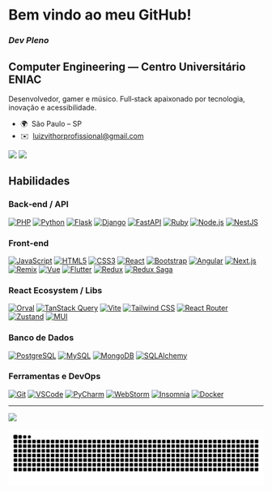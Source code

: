# Bem vindo ao meu GitHub!

### *Dev Pleno*

## **Computer Engineering** — Centro Universitário ENIAC

Desenvolvedor, gamer e músico. Full‑stack apaixonado por tecnologia, inovação e acessibilidade.

* 🌍  São Paulo – SP
* ✉️  [luizvithorprofissional@gmail.com](mailto:luizvithorprofissional@gmail.com)

<a href="https://github.com/LuizVithor" target="_blank" rel="noreferrer"><img src="https://img.shields.io/github/followers/LuizVithor?logo=github&style=for-the-badge&color=a855f7&labelColor=22272e" /></a> <a href="https://www.twitch.tv/LuizMonoDarius" target="_blank" rel="noreferrer"><img src="https://img.shields.io/twitch/status/LuizMonoDarius?logo=twitch&style=for-the-badge&color=a855f7&labelColor=22272e&label=TWITCH+STATUS" /></a>

## Habilidades

### Back‑end / API

<a href="https://www.php.net" target="_blank" rel="noreferrer"><img src="https://cdn.jsdelivr.net/gh/devicons/devicon/icons/php/php-original.svg" width="40" height="40" alt="PHP" /></a> <a href="https://www.python.org" target="_blank" rel="noreferrer"><img src="https://cdn.jsdelivr.net/gh/devicons/devicon/icons/python/python-original.svg" width="40" height="40" alt="Python" /></a> <a href="https://flask.palletsprojects.com" target="_blank" rel="noreferrer"><img src="https://cdn.jsdelivr.net/gh/devicons/devicon/icons/flask/flask-original.svg" width="40" height="40" alt="Flask" /></a> <a href="https://www.djangoproject.com" target="_blank" rel="noreferrer"><img src="https://cdn.jsdelivr.net/gh/devicons/devicon/icons/django/django-plain.svg" width="40" height="40" alt="Django" /></a> <a href="https://fastapi.tiangolo.com" target="_blank" rel="noreferrer"><img src="https://cdn.jsdelivr.net/gh/devicons/devicon/icons/fastapi/fastapi-plain.svg" width="40" height="40" alt="FastAPI" /></a> <a href="https://www.ruby-lang.org" target="_blank" rel="noreferrer"><img src="https://cdn.jsdelivr.net/gh/devicons/devicon/icons/ruby/ruby-original.svg" width="40" height="40" alt="Ruby" /></a> <a href="https://nodejs.org" target="_blank" rel="noreferrer"><img src="https://cdn.jsdelivr.net/gh/devicons/devicon/icons/nodejs/nodejs-original.svg" width="40" height="40" alt="Node.js" /></a> <a href="https://nestjs.com" target="_blank" rel="noreferrer"><img src="https://icon.icepanel.io/Technology/svg/Nest.js.svg" width="40" height="40" alt="NestJS" /></a>

### Front‑end

<a href="https://developer.mozilla.org/docs/Web/JavaScript" target="_blank" rel="noreferrer"><img src="https://cdn.jsdelivr.net/gh/devicons/devicon/icons/javascript/javascript-original.svg" width="40" height="40" alt="JavaScript" /></a> <a href="https://developer.mozilla.org/docs/Glossary/HTML5" target="_blank" rel="noreferrer"><img src="https://cdn.jsdelivr.net/gh/devicons/devicon/icons/html5/html5-plain.svg" width="40" height="40" alt="HTML5" /></a> <a href="https://www.w3.org/TR/CSS" target="_blank" rel="noreferrer"><img src="https://cdn.jsdelivr.net/gh/devicons/devicon/icons/css3/css3-plain.svg" width="40" height="40" alt="CSS3" /></a> <a href="https://reactjs.org" target="_blank" rel="noreferrer"><img src="https://cdn.jsdelivr.net/gh/devicons/devicon/icons/react/react-original.svg" width="40" height="40" alt="React" /></a> <a href="https://getbootstrap.com" target="_blank" rel="noreferrer"><img src="https://cdn.jsdelivr.net/gh/devicons/devicon/icons/bootstrap/bootstrap-original.svg" width="40" height="40" alt="Bootstrap" /></a> <a href="https://angular.io" target="_blank" rel="noreferrer"><img src="https://cdn.jsdelivr.net/gh/devicons/devicon/icons/angularjs/angularjs-plain.svg" width="40" height="40" alt="Angular" /></a> <a href="https://nextjs.org" target="_blank" rel="noreferrer"><img src="https://cdn.jsdelivr.net/gh/devicons/devicon/icons/nextjs/nextjs-original.svg" width="40" height="40" alt="Next.js" /></a> <a href="https://remix.run" target="_blank" rel="noreferrer"><img src="https://cdn.jsdelivr.net/gh/devicons/devicon/icons/remix/remix-original.svg" width="40" height="40" alt="Remix" /></a> <a href="https://vuejs.org" target="_blank" rel="noreferrer"><img src="https://cdn.jsdelivr.net/gh/devicons/devicon/icons/vuejs/vuejs-original.svg" width="40" height="40" alt="Vue" /></a> <a href="https://flutter.dev" target="_blank" rel="noreferrer"><img src="https://cdn.jsdelivr.net/gh/devicons/devicon/icons/flutter/flutter-original.svg" width="40" height="40" alt="Flutter" /></a> <a href="https://redux.js.org" target="_blank" rel="noreferrer"><img src="https://cdn.jsdelivr.net/gh/devicons/devicon/icons/redux/redux-original.svg" width="40" height="40" alt="Redux" /></a> <a href="https://redux-saga.js.org" target="_blank" rel="noreferrer"><img src="https://img.shields.io/badge/Redux Saga-999999?style=for-the-badge&logo=redux&labelColor=999999" height="40" alt="Redux Saga" /></a>

### React Ecosystem / Libs

<a href="https://orval.dev" target="_blank" rel="noreferrer"><img src="https://img.shields.io/badge/Orval-00C7B7?style=for-the-badge" height="40" alt="Orval" /></a> <a href="https://tanstack.com/query/latest" target="_blank" rel="noreferrer"><img src="https://img.shields.io/badge/TanStack Query-FF4154?style=for-the-badge&logo=reactquery&logoColor=white" height="40" alt="TanStack Query" /></a> <a href="https://vitejs.dev" target="_blank" rel="noreferrer"><img src="https://cdn.jsdelivr.net/gh/devicons/devicon/icons/vitejs/vitejs-original.svg" width="40" height="40" alt="Vite" /></a> <a href="https://tailwindcss.com" target="_blank" rel="noreferrer"><img src="https://icon.icepanel.io/Technology/svg/Tailwind-CSS.svg" width="40" height="40" alt="Tailwind CSS" /></a> <a href="https://reactrouter.com" target="_blank" rel="noreferrer"><img src="https://img.shields.io/badge/React%20Router-CA4245?style=for-the-badge&logo=reactrouter&logoColor=white" height="40" alt="React Router" /></a> <a href="https://zustand-demo.pmnd.rs" target="_blank" rel="noreferrer"><img src="https://img.shields.io/badge/Zustand-000000?style=for-the-badge" height="40" alt="Zustand" /></a> <a href="https://mui.com" target="_blank" rel="noreferrer"><img src="https://cdn.jsdelivr.net/gh/devicons/devicon/icons/materialui/materialui-original.svg" width="40" height="40" alt="MUI" /></a>

### Banco de Dados

<a href="https://www.postgresql.org" target="_blank" rel="noreferrer"><img src="https://cdn.jsdelivr.net/gh/devicons/devicon/icons/postgresql/postgresql-original.svg" width="40" height="40" alt="PostgreSQL" /></a> <a href="https://www.mysql.com" target="_blank" rel="noreferrer"><img src="https://cdn.jsdelivr.net/gh/devicons/devicon/icons/mysql/mysql-original.svg" width="40" height="40" alt="MySQL" /></a> <a href="https://www.mongodb.com" target="_blank" rel="noreferrer"><img src="https://cdn.jsdelivr.net/gh/devicons/devicon/icons/mongodb/mongodb-original.svg" width="40" height="40" alt="MongoDB" /></a> <a href="https://www.sqlalchemy.org" target="_blank" rel="noreferrer"><img src="https://img.shields.io/badge/SQLAlchemy-7B241C?style=for-the-badge" height="40" alt="SQLAlchemy" /></a>

### Ferramentas e DevOps

<a href="https://git-scm.com" target="_blank" rel="noreferrer"><img src="https://cdn.jsdelivr.net/gh/devicons/devicon/icons/git/git-original.svg" width="40" height="40" alt="Git" /></a> <a href="https://code.visualstudio.com" target="_blank" rel="noreferrer"><img src="https://cdn.jsdelivr.net/gh/devicons/devicon/icons/vscode/vscode-original.svg" width="40" height="40" alt="VSCode" /></a> <a href="https://www.jetbrains.com/pycharm" target="_blank" rel="noreferrer"><img src="https://cdn.jsdelivr.net/gh/devicons/devicon/icons/pycharm/pycharm-original.svg" width="40" height="40" alt="PyCharm" /></a> <a href="https://www.jetbrains.com/webstorm" target="_blank" rel="noreferrer"><img src="https://cdn.jsdelivr.net/gh/devicons/devicon/icons/webstorm/webstorm-original.svg" width="40" height="40" alt="WebStorm" /></a> <a href="https://insomnia.rest" target="_blank" rel="noreferrer"><img src="https://img.shields.io/badge/Insomnia-5849BE?style=for-the-badge&logo=insomnia" height="40" alt="Insomnia" /></a> <a href="https://www.docker.com" target="_blank" rel="noreferrer"><img src="https://cdn.jsdelivr.net/gh/devicons/devicon/icons/docker/docker-original.svg" width="40" height="40" alt="Docker" /></a>

---

<div>
  <a href="https://LuizVithor.web.app" target="_blank">
    <img height="180" src="https://github-readme-stats.vercel.app/api/top-langs/?username=LuizVithor&layout=compact&langs_count=8&theme=dark" />
  </a>
</div>

![snake gif](https://github.com/LuizVithor/LuizVithor/blob/output/github-contribution-grid-snake-dark.svg)

